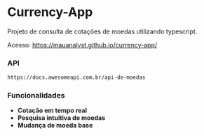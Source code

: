 # Currency-App

Projeto de consulta de cotações de moedas utilizando typescript.

Acesso:
https://mauanalyst.github.io/currency-app/

### API

  ```bash
  https://docs.awesomeapi.com.br/api-de-moedas
  ```

### Funcionalidades
- **Cotação em tempo real**
- **Pesquisa intuitiva de moedas**
- **Mudança de moeda base** 
